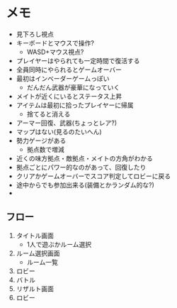 # メモ

- 見下ろし視点
- キーボードとマウスで操作?
    - WASD+マウス視点?
- プレイヤーはやられても一定時間で復活する
- 全員同時にやられるとゲームオーバー
- 最初はインベーダーゲームっぽい
    - だんだん武器が豪華になっていく
- メイトが近くにいるとステータス上昇
- アイテムは最初に拾ったプレイヤーに帰属
    - 捨てると消える
- アーマー回復、武器(ちょっとレア?)
- マップはない(見るのたいへん)
- 勢力ゲージがある
    - 拠点数で増減
- 近くの味方拠点・敵拠点・メイトの方角がわかる
- 拠点ごとにパワー的なのがあって、回復したり
- クリアかゲームオーバーでスコア判定してロビーに戻る
- 途中からでも参加出来る(装備とかランダム的な?)
-

## フロー

1. タイトル画面
    - 1人で遊ぶかルーム選択
1. ルーム選択画面
    - ルーム一覧
1. ロビー
1. バトル
1. リザルト画面
1. ロビー
